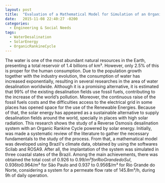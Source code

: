 ```yaml
---
layout: post
title:  "Evaluation of a Mathematical Model for Simulation of an Organic Rankine Cycle applied to water desalination in different points of Brazil"
date:   2015-11-08 22:40:27 -0200
categories:
  - Engineering & Social Needs
tags:
  - WaterDesalination 
  - SolarEnergy
  - OrganicRankineCycle
---
```


The water is one of the most abundant natural resources in the Earth, presenting a total reservoir of 1.4 billions of km³. However, only 2.5% of this is proper for the human consumption. Due to the population growth together with the industry evolution, the consumption of water has increased exponentially, resulting in several researches in the area of water desalination worldwide. Although  it is a promising alternative, it is estimated that 99% of the existing desalination fields use fossil fuels, contributing to the increase of the world’s pollution. Moreover, the continuous raise of the fossil fuels costs and the difficulties access to the electrical grid in some places has opened space for the use of the Renewable Energies. Because of that, the solar energy has appeared as a sustainable alternative to supply desalination fields around the world, specially in places with high solar radiation. This research shows the study of a Reverse Osmosis desalination system with an Organic Rankine Cycle powered by solar energy. Initially, was made a systematic review of the literature to gather the necessary fundamentals to the study of the process. From that, a mathematical model was developed using Brazil's climate data, obtained by using the softwares Scilab and ROSA9. After all, the implantation of the system was simulated in three coastal states of the Brazil. Among the main achievements, there was obtained the  total cost of 0.926 to 0.99$/m³ for Rio Grande do Sul, 0.936 to 0.964$/m³ for São Paulo and 0.937 to 0.956$/m³ for Rio Grande do  Norte, considering a system for a permeate flow rate of 145.8m³/h, during 9h of daily operation.